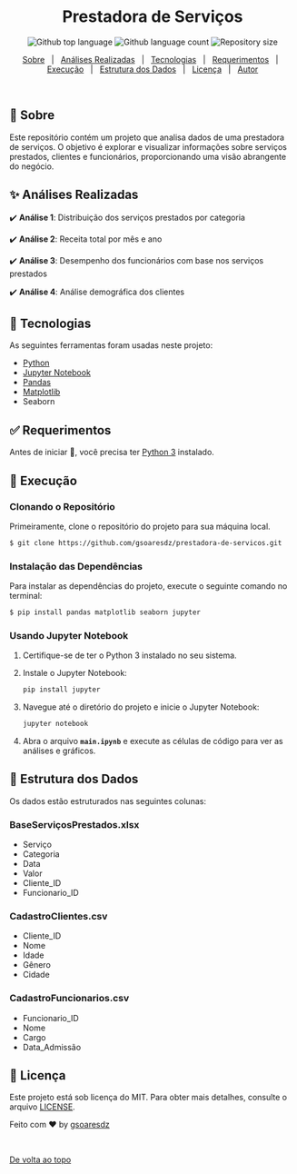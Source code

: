 <h1 align="center">Prestadora de Serviços</h1>
<p align="center">
  <img alt="Github top language" src="https://img.shields.io/github/languages/top/gsoaresdz/prestadora-de-servicos?color=56BEB8">
  <img alt="Github language count" src="https://img.shields.io/github/languages/count/gsoaresdz/prestadora-de-servicos?color=56BEB8">
  <img alt="Repository size" src="https://img.shields.io/github/repo-size/gsoaresdz/prestadora-de-servicos?color=56BEB8">
</p>
<p align="center">
  <a href="#dart-sobre">Sobre</a> &#xa0; | &#xa0; 
  <a href="#sparkles-análises-realizadas">Análises Realizadas</a> &#xa0; | &#xa0;
  <a href="#rocket-tecnologias">Tecnologias</a> &#xa0; | &#xa0;
  <a href="#white_check_mark-requerimentos">Requerimentos</a> &#xa0; | &#xa0;
  <a href="#checkered_flag-execução">Execução</a> &#xa0; | &#xa0;
  <a href="#memo-estrutura-dos-dados">Estrutura dos Dados</a> &#xa0; | &#xa0;
  <a href="#memo-licença">Licença</a> &#xa0; | &#xa0;
  <a href="https://github.com/gsoaresdz" target="_blank">Autor</a>
</p>
<br>

## **:dart: Sobre**

Este repositório contém um projeto que analisa dados de uma prestadora de serviços. O objetivo é explorar e visualizar informações sobre serviços prestados, clientes e funcionários, proporcionando uma visão abrangente do negócio.

## **:sparkles: Análises Realizadas**

:heavy_check_mark: **Análise 1**: Distribuição dos serviços prestados por categoria

:heavy_check_mark: **Análise 2**: Receita total por mês e ano

:heavy_check_mark: **Análise 3**: Desempenho dos funcionários com base nos serviços prestados

:heavy_check_mark: **Análise 4**: Análise demográfica dos clientes

## **:rocket: Tecnologias**

As seguintes ferramentas foram usadas neste projeto:

- [Python](https://www.python.org/)
- [Jupyter Notebook](https://jupyter.org/)
- [Pandas](https://pandas.pydata.org/)
- [Matplotlib](https://matplotlib.org/)
- Seaborn

## **:white_check_mark: Requerimentos**

Antes de iniciar :checkered_flag:, você precisa ter [Python 3](https://www.python.org/downloads/) instalado.

## **:checkered_flag: Execução**

### Clonando o Repositório

Primeiramente, clone o repositório do projeto para sua máquina local.

```bash
$ git clone https://github.com/gsoaresdz/prestadora-de-servicos.git
```

### Instalação das Dependências

Para instalar as dependências do projeto, execute o seguinte comando no terminal:

```bash
$ pip install pandas matplotlib seaborn jupyter
```

### Usando Jupyter Notebook

1. Certifique-se de ter o Python 3 instalado no seu sistema.
2. Instale o Jupyter Notebook:
    
    ```bash
    pip install jupyter
    ```
    
3. Navegue até o diretório do projeto e inicie o Jupyter Notebook:
    
    ```bash
    jupyter notebook
    ```
    
4. Abra o arquivo **`main.ipynb`** e execute as células de código para ver as análises e gráficos.

## **:memo: Estrutura dos Dados**

Os dados estão estruturados nas seguintes colunas:

### **BaseServiçosPrestados.xlsx**

- Serviço
- Categoria
- Data
- Valor
- Cliente_ID
- Funcionario_ID

### **CadastroClientes.csv**

- Cliente_ID
- Nome
- Idade
- Gênero
- Cidade

### **CadastroFuncionarios.csv**

- Funcionario_ID
- Nome
- Cargo
- Data_Admissão

## **:memo: Licença**

Este projeto está sob licença do MIT. Para obter mais detalhes, consulte o arquivo [LICENSE](LICENSE).

Feito com :heart: by <a href="https://github.com/gsoaresdz" target="_blank">gsoaresdz</a>

&#xa0;

<a href="#top">De volta ao topo</a>
